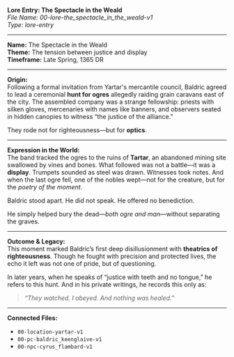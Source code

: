 **Lore Entry: The Spectacle in the Weald**  
*File Name: 00-lore-the_spectacle_in_the_weald-v1*  
*Type: lore-entry*

---

**Name:** The Spectacle in the Weald  
**Theme:** The tension between justice and display  
**Timeframe:** Late Spring, 1365 DR

---

**Origin:**  
Following a formal invitation from Yartar's mercantile council, Baldric agreed to lead a ceremonial **hunt for ogres** allegedly raiding grain caravans east of the city. The assembled company was a strange fellowship: priests with silken gloves, mercenaries with names like banners, and observers seated in hidden canopies to witness “the justice of the alliance.”

They rode not for righteousness—but for **optics**.

---

**Expression in the World:**  
The band tracked the ogres to the ruins of **Tartar**, an abandoned mining site swallowed by vines and bones. What followed was not a battle—it was a **display**. Trumpets sounded as steel was drawn. Witnesses took notes. And when the last ogre fell, one of the nobles wept—not for the creature, but for the *poetry of the moment*.

Baldric stood apart. He did not speak. He offered no benediction.

He simply helped bury the dead—*both ogre and man*—without separating the graves.

---

**Outcome & Legacy:**  
This moment marked Baldric’s first deep disillusionment with **theatrics of righteousness**. Though he fought with precision and protected lives, the echo it left was not one of pride, but of questioning.

In later years, when he speaks of “justice with teeth and no tongue,” he refers to this hunt. And in his private writings, he records this only as:

> *“They watched. I obeyed. And nothing was healed.”*

---

**Connected Files:**  
- `00-location-yartar-v1`  
- `00-pc-baldric_keenglaive-v1`  
- `00-npc-cyrus_flambard-v1`